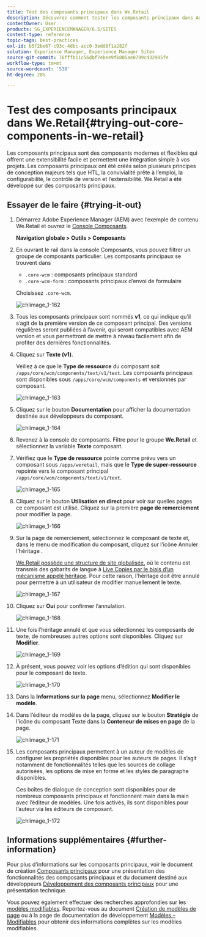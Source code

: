 ```yaml
---
title: Test des composants principaux dans We.Retail
description: Découvrez comment tester les composants principaux dans Adobe Experience Manager à l’aide de We.Retail.
contentOwner: User
products: SG_EXPERIENCEMANAGER/6.5/SITES
content-type: reference
topic-tags: best-practices
exl-id: b5f2be67-c93c-4dbc-acc0-3edd8f1a282f
solution: Experience Manager, Experience Manager Sites
source-git-commit: 76fffb11c56dbf7ebee9f6805ae0799cd32985fe
workflow-type: tm+mt
source-wordcount: '538'
ht-degree: 28%

---
```


# Test des composants principaux dans We.Retail{#trying-out-core-components-in-we-retail}

Les composants principaux sont des composants modernes et flexibles qui offrent une extensibilité facile et permettent une intégration simple à vos projets. Les composants principaux ont été créés selon plusieurs principes de conception majeurs tels que HTL, la convivialité prête à l’emploi, la configurabilité, le contrôle de version et l’extensibilité. We.Retail a été développé sur des composants principaux.

## Essayer de le faire {#trying-it-out}

1. Démarrez Adobe Experience Manager (AEM) avec l’exemple de contenu We.Retail et ouvrez le [Console Composants](/help/sites-authoring/default-components-console.md).

   **Navigation globale > Outils > Composants**

1. En ouvrant le rail dans la console Composants, vous pouvez filtrer un groupe de composants particulier. Les composants principaux se trouvent dans

   * `.core-wcm` : composants principaux standard
   * `.core-wcm-form` : composants principaux d’envoi de formulaire

   Choisissez `.core-wcm`.

   ![chlimage_1-162](assets/chlimage_1-162.png)

1. Tous les composants principaux sont nommés **v1**, ce qui indique qu’il s’agit de la première version de ce composant principal. Des versions régulières seront publiées à l’avenir, qui seront compatibles avec AEM version et vous permettront de mettre à niveau facilement afin de profiter des dernières fonctionnalités.
1. Cliquez sur **Texte (v1)**.

   Veillez à ce que le **Type de ressource** du composant soit `/apps/core/wcm/components/text/v1/text`. Les composants principaux sont disponibles sous `/apps/core/wcm/components` et versionnés par composant.

   ![chlimage_1-163](assets/chlimage_1-163.png)

1. Cliquez sur le bouton **Documentation** pour afficher la documentation destinée aux développeurs du composant.

   ![chlimage_1-164](assets/chlimage_1-164.png)

1. Revenez à la console de composants. Filtre pour le groupe **We.Retail** et sélectionnez la variable **Texte** composant.
1. Vérifiez que le **Type de ressource** pointe comme prévu vers un composant sous `/apps/weretail`, mais que le **Type de super-ressource** repointe vers le composant principal `/apps/core/wcm/components/text/v1/text`.

   ![chlimage_1-165](assets/chlimage_1-165.png)

1. Cliquez sur le bouton **Utilisation en direct** pour voir sur quelles pages ce composant est utilisé. Cliquez sur la première **page de remerciement** pour modifier la page.

   ![chlimage_1-166](assets/chlimage_1-166.png)

1. Sur la page de remerciement, sélectionnez le composant de texte et, dans le menu de modification du composant, cliquez sur l’icône Annuler l’héritage .

   [We.Retail possède une structure de site globalisée.](/help/sites-developing/we-retail-globalized-site-structure.md) où le contenu est transmis des gabarits de langue à [Live Copies par le biais d’un mécanisme appelé héritage](/help/sites-administering/msm.md). Pour cette raison, l’héritage doit être annulé pour permettre à un utilisateur de modifier manuellement le texte.

   ![chlimage_1-167](assets/chlimage_1-167.png)

1. Cliquez sur **Oui** pour confirmer l’annulation.

   ![chlimage_1-168](assets/chlimage_1-168.png)

1. Une fois l’héritage annulé et que vous sélectionnez les composants de texte, de nombreuses autres options sont disponibles. Cliquez sur **Modifier**.

   ![chlimage_1-169](assets/chlimage_1-169.png)

1. À présent, vous pouvez voir les options d’édition qui sont disponibles pour le composant de texte.

   ![chlimage_1-170](assets/chlimage_1-170.png)

1. Dans la **Informations sur la page** menu, sélectionnez **Modifier le modèle**.
1. Dans l’éditeur de modèles de la page, cliquez sur le bouton **Stratégie** de l’icône du composant Texte dans la **Conteneur de mises en page** de la page.

   ![chlimage_1-171](assets/chlimage_1-171.png)

1. Les composants principaux permettent à un auteur de modèles de configurer les propriétés disponibles pour les auteurs de pages. Il s’agit notamment de fonctionnalités telles que les sources de collage autorisées, les options de mise en forme et les styles de paragraphe disponibles.

   Ces boîtes de dialogue de conception sont disponibles pour de nombreux composants principaux et fonctionnent main dans la main avec l’éditeur de modèles. Une fois activés, ils sont disponibles pour l’auteur via les éditeurs de composant.

   ![chlimage_1-172](assets/chlimage_1-172.png)

## Informations supplémentaires {#further-information}

Pour plus d’informations sur les composants principaux, voir le document de création [Composants principaux](https://experienceleague.adobe.com/docs/experience-manager-core-components/using/introduction.html?lang=fr) pour une présentation des fonctionnalités des composants principaux et du document destiné aux développeurs [Développement des composants principaux](https://experienceleague.adobe.com/docs/experience-manager-core-components/using/developing/overview.html?lang=fr) pour une présentation technique.

Vous pouvez également effectuer des recherches approfondies sur les [modèles modifiables](/help/sites-developing/we-retail-editable-templates.md). Reportez-vous au document [Création de modèles de page](/help/sites-authoring/templates.md) ou à la page de documentation de développement [Modèles – Modifiables](/help/sites-developing/page-templates-editable.md) pour obtenir des informations complètes sur les modèles modifiables.
